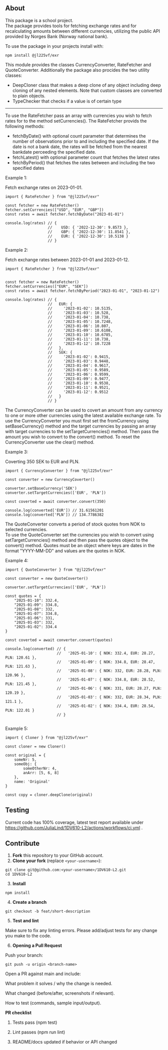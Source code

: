 ## About

This package is a school project.  
The package provides tools for fetching exchange rates and for recalculating amounts between different currencies, utilizing the public API provided by Norges Bank (Norway national bank).  

To use the package in your projects install with:  

```
npm install @jl225vf/exr   

```


This module provides the classes CurrencyConverter, RateFetcher and QuoteConverter.  Additionally the package also procides the two utility classes: 
- DeepCloner class that makes a deep clone of any object including deep cloning of any nested elements. Note that custom classes are converted to plain objects.
- TypeChecker that checks if a value is of certain type

---------------------

To use the RateFetcher pass an array with currencies you wish to fetch rates for to the method setCurrencies().  The RateFetcher provids the following methods:
- fetchByDate() with optional count parameter that determines the number of observations prior to and including the specified date.  If the date is not a bank date, the rates will be fetched from the nearest bankdate perceeding the specified date.  
- fetchLatest() with optional parameter count that fetches the latest rates  
- fetchByPeriod() that fetches the rates between and including the two specified dates  

 

Example 1:  

Fetch exchange rates on 2023-01-01.

```
import { RateFetcher } from "@jl225vf/exr"

const fetcher = new RateFetcher()
fetcher.setCurrencies(["USD", "EUR", "GBP"])
const rates = await fetcher.fetchByDate("2023-01-01")

console.log(rates) // {
                   //    USD: { '2022-12-30': 9.8573 },
                   //    GBP: { '2022-12-30': 11.8541 },
                   //    EUR: { '2022-12-30': 10.5138 }
                   // }

```

Example 2:  

Fetch exchange rates between 2023-01-01 and 2023-01-12.

```
import { RateFetcher } from "@jl225vf/exr"


const fetcher = new RateFetcher()
fetcher.setCurrencies(["EUR", "SEK"])
const rates = await fetcher.fetchByPeriod("2023-01-01", "2023-01-12")

console.log(rates) // {
                   //   EUR: {
                   //     '2023-01-02': 10.5135,
                   //     '2023-01-03': 10.528,
                   //     '2023-01-04': 10.738,
                   //     '2023-01-05': 10.7248,
                   //     '2023-01-06': 10.807,
                   //     '2023-01-09': 10.6108,
                   //     '2023-01-10': 10.6785,
                   //     '2023-01-11': 10.738,
                   //     '2023-01-12': 10.7228
                   //   },
                   //   SEK: {
                   //     '2023-01-02': 0.9415,
                   //     '2023-01-03': 0.9448,
                   //     '2023-01-04': 0.9617,
                   //     '2023-01-05': 0.9589,
                   //     '2023-01-06': 0.9599,
                   //     '2023-01-09': 0.9477,
                   //     '2023-01-10': 0.9538,
                   //     '2023-01-11': 0.9521,
                   //     '2023-01-12': 0.9512
                   //   }
                   // }

```


  
The CurrencyConverter can be used to covert an amount from any currency to one or more other currencies using the latest available exchange rate.  To use the CurrencyConverter you must first set the fromCurrency using setBaseCurrency() method and the target currencies by passing an array with target currencies to the setTargetCurrencies() method. Then pass the amount you wish to convert to the convert() method. To reset the CurrencyConverter use the clear() method.
  

Example 3:  

Coverting 350 SEK to EUR and PLN.

```
import { CurrencyConverter } from "@jl225vf/exr"

const converter = new CurrencyCoverter()

converter.setBaseCurrency('SEK')
converter.setTargetCurrencies(['EUR', 'PLN'])

const coverted = await converter.convert(350)

console.log(converted['EUR']) // 31.61561201
console.log(converted['PLN']) // 134.7786382

``` 

The QuoteConverter converts a period of stock quotes from NOK to selected currencies.  
To use the QuoteConverter set the currencies you wish to convert using setTargetCurrencies() method and then pass the quotes object to the convert() method. Quotes must be an object where keys are dates in the format "YYYY-MM-DD" and values are the quotes in NOK.  

Example 4:

```
import { QuoteConverter } from "@jl225vf/exr"

const converter = new QuoteCoverter()

converter.setTargetCurrencies(['EUR', 'PLN'])

const quotes = {
    "2025-01-10": 332.4,
    "2025-01-09": 334.8,
    "2025-01-08": 332,
    "2025-01-07": 334.8,
    "2025-01-06": 331,
    "2025-01-03": 332,
    "2025-01-02": 334.4
}

const coverted = await converter.convert(quotes)

console.log(converted) // {
                       //   '2025-01-10': { NOK: 332.4, EUR: 28.27, PLN: 120.61 },
                       //   '2025-01-09': { NOK: 334.8, EUR: 28.47, PLN: 121.63 },
                       //   '2025-01-08': { NOK: 332, EUR: 28.28, PLN: 120.96 },
                       //   '2025-01-07': { NOK: 334.8, EUR: 28.52, PLN: 121.45 },
                       //   '2025-01-06': { NOK: 331, EUR: 28.27, PLN: 120.19 },
                       //   '2025-01-03': { NOK: 332, EUR: 28.34, PLN: 121.1 },
                       //   '2025-01-02': { NOK: 334.4, EUR: 28.54, PLN: 122.01 }
                       // }


``` 

Example 5:
```
import { Cloner } from "@jl225vf/exr"

const cloner = new Cloner()

const original = {
    someNr: 5,
    someObj: {
        someOtherNr: 4,
        anArr: [5, 6, 8]
    },
    name: 'Original'
}

const copy = cloner.deepClone(original)
```

## Testing

Current code has 100% coverage, latest test report available under https://github.com/JuliaLind/1DV610-L2/actions/workflows/ci.yml .  

## Contribute  

1. **Fork** this repository to your GitHub account.
2. **Clone your fork** (replace `<your-username>`):

```
git clone git@github.com:<your-username>/1DV610-L2.git
cd 1DV610-L2
```
3. **Install**
```
npm install
```

4. **Create a branch**

```
git checkout -b feat/short-description
```

5. **Test and lint**

Make sure to fix any linting errors. Please add/adjust tests for any change you make to the code.

6. **Opening a Pull Request**

Push your branch:

```
git push -u origin <branch-name>
```
  
Open a PR against main and include:  
  
What problem it solves / why the change is needed.  
  
What changed (before/after, screenshots if relevant).  
  
How to test (commands, sample input/output).  
  
**PR checklist**  
  
1. Tests pass (npm test)  

2. Lint passes (npm run lint)

3. README/docs updated if behavior or API changed

